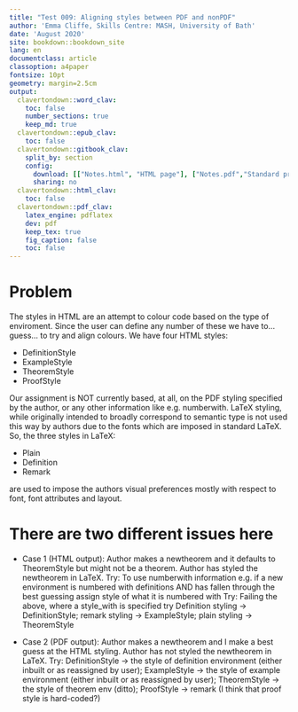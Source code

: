 ```yaml
---
title: "Test 009: Aligning styles between PDF and nonPDF"
author: 'Emma Cliffe, Skills Centre: MASH, University of Bath'
date: 'August 2020'
site: bookdown::bookdown_site
lang: en
documentclass: article
classoption: a4paper
fontsize: 10pt
geometry: margin=2.5cm
output:
  clavertondown::word_clav:
    toc: false
    number_sections: true
    keep_md: true
  clavertondown::epub_clav:
    toc: false
  clavertondown::gitbook_clav:
    split_by: section
    config:
      download: [["Notes.html", "HTML page"], ["Notes.pdf","Standard print PDF"], ["NotesClear.pdf","Clear print PDF"], ["NotesLarge.pdf","Large print PDF"], ["Notes.docx","Accessible Word document"], ["Notes.epub","Accessible EPub book" ]]
      sharing: no
  clavertondown::html_clav:
    toc: false
  clavertondown::pdf_clav:
    latex_engine: pdflatex
    dev: pdf
    keep_tex: true
    fig_caption: false
    toc: false
---
```


# Problem

The styles in HTML are an attempt to colour code based on the type of enviroment. Since the user can define any number of these we have to... guess... to try and align colours. We have four HTML styles:

* DefinitionStyle
* ExampleStyle
* TheoremStyle
* ProofStyle


Our assignment is NOT currently based, at all, on the PDF styling specified by the author, or any other information like e.g. numberwith. LaTeX styling, while originally intended to broadly correspond to semantic type is not used this way by authors due to the fonts which are imposed in standard LaTeX. So, the three styles in LaTeX:

* Plain
* Definition
* Remark

are used to impose the authors visual preferences mostly with respect to font, font attributes and layout. 


# There are two different issues here

* Case 1 (HTML output): Author makes a newtheorem and it defaults to TheoremStyle but might not be a theorem. Author has styled the newtheorem in LaTeX. 
Try: To use numberwith information e.g. if a new environment is numbered with definitions AND has fallen through the best guessing assign style of what it is numbered with 
Try: Failing the above, where a style_with is specified try Definition styling -> DefinitionStyle; remark styling -> ExampleStyle; plain styling -> TheoremStyle


* Case 2 (PDF output): Author makes a newtheorem and I make a best guess at the HTML styling. Author has not styled the newtheorem in LaTeX.
Try: DefinitionStyle -> the style of definition environment (either inbuilt or as reassigned by user); ExampleStyle -> the style of example environment (either inbuilt or as reassigned by user); TheoremStyle -> the style of theorem env (ditto); ProofStyle -> remark (I think that proof style is hard-coded?)



<!--chapter:end:index.Rmd-->

